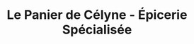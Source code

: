 ---
title: "Le Panier de Célyne - Épicerie Spécialisée"
url: /cherisy/le-panier-de-celyne-epicerie-specialisee/
shop: Lebensmittel
---